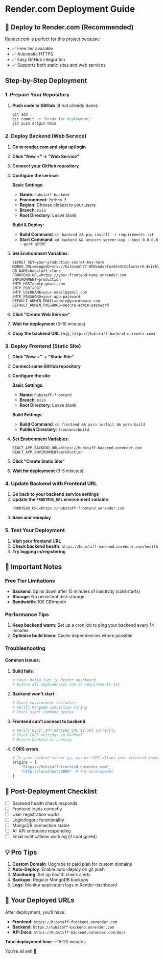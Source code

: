 # Render.com Deployment Guide

## 🚀 Deploy to Render.com (Recommended)

Render.com is perfect for this project because:
- ✅ Free tier available
- ✅ Automatic HTTPS
- ✅ Easy GitHub integration
- ✅ Supports both static sites and web services

## Step-by-Step Deployment

### 1. Prepare Your Repository

1. **Push code to GitHub** (if not already done):
   ```bash
   git add .
   git commit -m "Ready for deployment"
   git push origin main
   ```

### 2. Deploy Backend (Web Service)

1. **Go to [render.com](https://render.com) and sign up/login**
2. **Click "New +" → "Web Service"**
3. **Connect your GitHub repository**
4. **Configure the service**:
   
   **Basic Settings:**
   - **Name**: `hubstaff-backend`
   - **Environment**: `Python 3`
   - **Region**: Choose closest to your users
   - **Branch**: `main`
   - **Root Directory**: Leave blank
   
   **Build & Deploy:**
   - **Build Command**: `cd backend && pip install -r requirements.txt`
   - **Start Command**: `cd backend && uvicorn server:app --host 0.0.0.0 --port $PORT`
   
5. **Set Environment Variables**:
   ```
   SECRET_KEY=your-production-secret-key-here
   MONGO_URL=mongodb+srv://balosneh77:8M3wndakfnz4enXr@cluster0.4sirhlz.mongodb.net/
   DB_NAME=hubstaff_clone
   FRONTEND_URL=https://your-frontend-name.onrender.com
   ENVIRONMENT=production
   SMTP_HOST=smtp.gmail.com
   SMTP_PORT=587
   SMTP_USERNAME=your-email@gmail.com
   SMTP_PASSWORD=your-app-password
   DEFAULT_ADMIN_EMAIL=admin@yourdomain.com
   DEFAULT_ADMIN_PASSWORD=secure-admin-password
   ```

6. **Click "Create Web Service"**
7. **Wait for deployment** (5-10 minutes)
8. **Copy the backend URL** (e.g., `https://hubstaff-backend.onrender.com`)

### 3. Deploy Frontend (Static Site)

1. **Click "New +" → "Static Site"**
2. **Connect same GitHub repository**
3. **Configure the site**:
   
   **Basic Settings:**
   - **Name**: `hubstaff-frontend`
   - **Branch**: `main`
   - **Root Directory**: Leave blank
   
   **Build Settings:**
   - **Build Command**: `cd frontend && yarn install && yarn build`
   - **Publish Directory**: `frontend/build`
   
4. **Set Environment Variables**:
   ```
   REACT_APP_BACKEND_URL=https://hubstaff-backend.onrender.com
   REACT_APP_ENVIRONMENT=production
   ```

5. **Click "Create Static Site"**
6. **Wait for deployment** (3-5 minutes)

### 4. Update Backend with Frontend URL

1. **Go back to your backend service settings**
2. **Update the `FRONTEND_URL` environment variable**:
   ```
   FRONTEND_URL=https://hubstaff-frontend.onrender.com
   ```
3. **Save and redeploy**

### 5. Test Your Deployment

1. **Visit your frontend URL**
2. **Check backend health**: `https://hubstaff-backend.onrender.com/health`
3. **Try logging in/registering**

## 🔧 Important Notes

### Free Tier Limitations
- **Backend**: Spins down after 15 minutes of inactivity (cold starts)
- **Storage**: No persistent disk storage
- **Bandwidth**: 100 GB/month

### Performance Tips
1. **Keep backend warm**: Set up a cron job to ping your backend every 14 minutes
2. **Optimize build times**: Cache dependencies where possible

### Troubleshooting

#### Common Issues:

1. **Build fails**:
   ```bash
   # Check build logs in Render dashboard
   # Ensure all dependencies are in requirements.txt
   ```

2. **Backend won't start**:
   ```bash
   # Check environment variables
   # Verify MongoDB connection string
   # Check start command syntax
   ```

3. **Frontend can't connect to backend**:
   ```bash
   # Verify REACT_APP_BACKEND_URL is set correctly
   # Check CORS settings in backend
   # Ensure backend is running
   ```

4. **CORS errors**:
   ```python
   # In your backend server.py, ensure CORS allows your frontend domain
   origins = [
       "https://hubstaff-frontend.onrender.com",
       "http://localhost:3000"  # for development
   ]
   ```

## 🎯 Post-Deployment Checklist

- [ ] Backend health check responds
- [ ] Frontend loads correctly
- [ ] User registration works
- [ ] Login/logout functionality
- [ ] MongoDB connection stable
- [ ] All API endpoints responding
- [ ] Email notifications working (if configured)

## 💡 Pro Tips

1. **Custom Domain**: Upgrade to paid plan for custom domains
2. **Auto-Deploy**: Enable auto-deploy on git push
3. **Monitoring**: Set up health check alerts
4. **Backups**: Regular MongoDB backups
5. **Logs**: Monitor application logs in Render dashboard

## 🔗 Your Deployed URLs

After deployment, you'll have:
- **Frontend**: `https://hubstaff-frontend.onrender.com`
- **Backend**: `https://hubstaff-backend.onrender.com`
- **API Docs**: `https://hubstaff-backend.onrender.com/docs`

**Total deployment time**: ~15-20 minutes

You're all set! 🎉